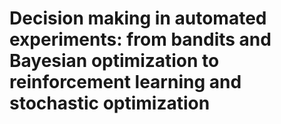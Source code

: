 # Decision making in automated experiments: from bandits and Bayesian optimization to reinforcement learning and stochastic optimization
